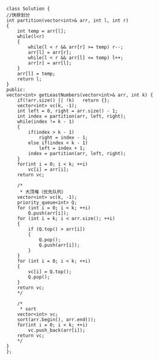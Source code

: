     class Solution {
    //快排划分
    int partition(vector<int>& arr, int l, int r)
    {
        int temp = arr[l];
        while(l<r)
        {
            while(l < r && arr[r] >= temp) r--;
            arr[l] = arr[r];
            while(l < r && arr[l] <= temp) l++;
            arr[r] = arr[l]; 
        }
        arr[l] = temp;
        return l;
    }
    public:
    vector<int> getLeastNumbers(vector<int>& arr, int k) {
        if(!arr.size() || !k)   return {};
        vector<int> vc(k, -1);
        int left = 0, right = arr.size() - 1;
        int index = partition(arr, left, right);
        while(index != k - 1)
        {
            if(index > k - 1)
                right = index - 1;
            else if(index < k - 1)
                left = index + 1;
            index = partition(arr, left, right);
        }
        for(int i = 0; i < k; ++i)
            vc[i] = arr[i];
        return vc;

        /*
         * 大顶堆（优先队列）
        vector<int> vc(k, -1);
        priority_queue<int> Q;
        for (int i = 0; i < k; ++i)
            Q.push(arr[i]);
        for (int i = k; i < arr.size(); ++i) 
        {
            if (Q.top() > arr[i]) 
            {
                Q.pop();
                Q.push(arr[i]);
            }
        }
        for (int i = 0; i < k; ++i) 
        {
            vc[i] = Q.top();
            Q.pop();
        }
        return vc;
        */

        /*
         * sort
        vector<int> vc;
        sort(arr.begin(), arr.end());
        for(int i = 0; i < k; ++i)
            vc.push_back(arr[i]);
        return vc;
        */
    }
    };
